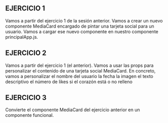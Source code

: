 ## EJERCICIO 1
Vamos a partir del ejercicio 1 de la sesión anterior. Vamos a crear un nuevo componente MediaCard encargado de pintar una tarjeta social para un usuario. Vamos a cargar ese nuevo componente en nuestro componente principalApp.js.

## EJERCICIO 2
Vamos a partir del ejercicio 1 (el anterior). Vamos a usar las props para personalizar el contenido de una tarjeta social MediaCard. En concreto, vamos a personalizar
el nombre del usuario
la fecha
la imagen
el texto descriptivo
el número de likes
si el corazón está o no relleno

## EJERCICIO 3
Convierte el componente MediaCard del ejercicio anterior en un componente funcional.